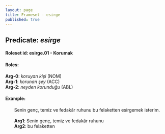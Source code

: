 ```yaml
---
layout: page
title: Frameset - esirge
published: true
---
```

<h2>Predicate: <i>esirge</i></h2>
<h4>Roleset id: esirge.01 - Korumak<br>
<h4>Roles:</h4>
<b>Arg-0</b>: <i>koruyan kişi</i>  (NOM) <br>
<b>Arg-1</b>: <i>korunan şey</i>  (ACC) <br>
<b>Arg-2</b>: <i>neyden korunduğu</i>  (ABL) <br>
<h4>Example:</h4>
&emsp;&emsp;Senin genç, temiz ve fedakâr ruhunu bu felaketten esirgemek isterim.<br><br>
&emsp;&emsp;<b>Arg1</b>:  Senin genç, temiz ve fedakâr ruhunu<br>
&emsp;&emsp;<b>Arg2</b>:  bu felaketten<br>

